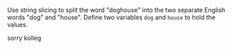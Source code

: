 Use string slicing to split the word "doghouse" into the two separate English words "dog" and "house". Define two variables `dog` and `house` to hold the values.

sorry kolleg
